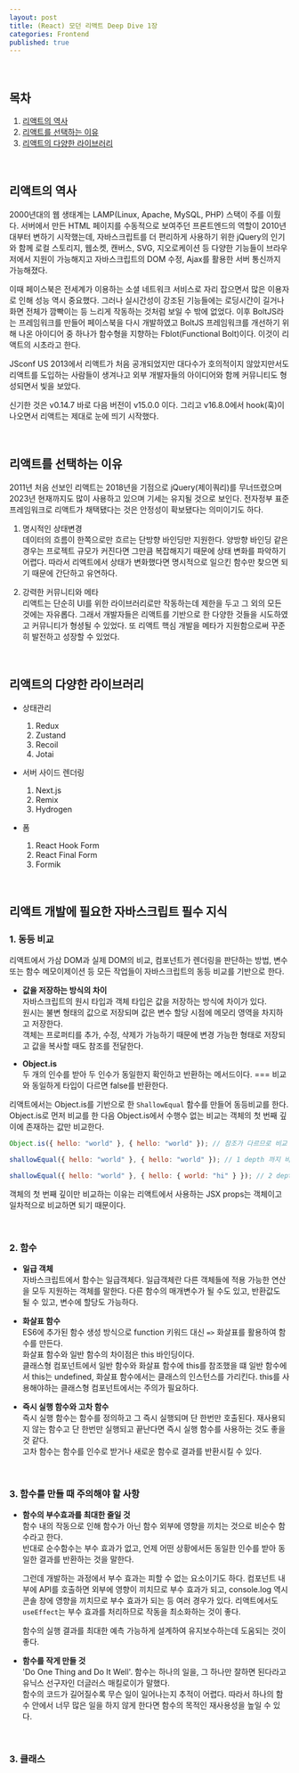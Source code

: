 ```yaml
---
layout: post
title: (React) 모던 리액트 Deep Dive 1장
categories: Frontend
published: true
---
```


<br>

## 목차

1. [리액트의 역사](#리액트의-역사)
2. [리액트를 선택하는 이유](#리액트를-선택하는-이유)
3. [리액트의 다양한 라이브러리](#리액트의-다양한-라이브러리)

<br>

## 리액트의 역사

2000년대의 웹 생태계는 LAMP(Linux, Apache, MySQL, PHP) 스택이 주를 이뤘다. 서버에서 만든 HTML 페이지를 수동적으로 보여주던 프론트엔드의 역할이 2010년대부터 변하기 시작했는데, 자바스크립트를 더 편리하게 사용하기 위한 jQuery의 인기와 함께 로컬 스토리지, 웹소켓, 캔버스, SVG, 지오로케이션 등 다양한 기능들이 브라우저에서 지원이 가능해지고 자바스크립트의 DOM 수정, Ajax를 활용한 서버 통신까지 가능해졌다.

이때 페이스북은 전세계가 이용하는 소셜 네트워크 서비스로 자리 잡으면서 많은 이용자로 인해 성능 역시 중요했다. 그러나 실시간성이 강조된 기능들에는 로딩시간이 길거나 화면 전체가 깜빡이는 등 느리게 작동하는 것처럼 보일 수 밖에 없었다. 이후 BoltJS라는 프레임워크를 만들어 페이스북을 다시 개발하였고 BoltJS 프레임워크를 개선하기 위해 나온 아이디어 중 하나가 함수형을 지향하는 Fblot(Functional Bolt)이다. 이것이 리액트의 시초라고 한다.

JSconf US 2013에서 리액트가 처음 공개되었지만 대다수가 호의적이지 않았지만서도 리액트를 도입하는 사람들이 생겨나고 외부 개발자들의 아이디어와 함께 커뮤니티도 형성되면서 빛을 보았다.

신기한 것은 v0.14.7 바로 다음 버전이 v15.0.0 이다. 그리고 v16.8.0에서 hook(훅)이 나오면서 리액트는 제대로 눈에 띄기 시작했다.

<br>

## 리액트를 선택하는 이유

2011년 처음 선보인 리액트는 2018년을 기점으로 jQuery(제이쿼리)를 무너뜨렸으며 2023년 현재까지도 많이 사용하고 있으며 기세는 유지될 것으로 보인다. 전자정부 표준 프레임워크로 리액트가 채택됐다는 것은 안정성이 확보됐다는 의미이기도 하다.

1. 명시적인 상태변경 <br>
   데이터의 흐름이 한쪽으로만 흐르는 단방향 바인딩만 지원한다. 양방향 바인딩 같은 경우는 프로젝트 규모가 커진다면 그만큼 복잡해지기 때문에 상태 변화를 파악하기 어렵다. 따라서 리액트에서 상태가 변화했다면 명시적으로 일으킨 함수만 찾으면 되기 때문에 간단하고 유연하다.

2. 강력한 커뮤니티와 메타 <br>
   리액트는 단순히 UI를 위한 라이브러리로만 작동하는데 제한을 두고 그 외의 모든 것에는 자유롭다. 그래서 개발자들은 리액트를 기반으로 한 다양한 것들을 시도하였고 커뮤니티가 형셩될 수 있었다. 또 리액트 핵심 개발을 메타가 지원함으로써 꾸준히 발전하고 성장할 수 있었다.

<br>

## 리액트의 다양한 라이브러리

- 상태관리

  1. Redux
  2. Zustand
  3. Recoil
  4. Jotai

- 서버 사이드 렌더링

  1. Next.js
  2. Remix
  3. Hydrogen

- 폼
  1. React Hook Form
  2. React Final Form
  3. Formik

<br>

## 리액트 개발에 필요한 자바스크립트 필수 지식

### 1. 동등 비교

리액트에서 가삼 DOM과 실제 DOM의 비교, 컴포넌트가 렌더링을 판단하는 방법, 변수 또는 함수 메모이제이션 등 모든 작업들이 자바스크립트의 동등 비교를 기반으로 한다.

- **값을 저장하는 방식의 차이** <br>
  자바스크립트의 원시 타입과 객체 타입은 값을 저장하는 방식에 차이가 있다. <br>
  원시는 불변 형태의 값으로 저장되며 값은 변수 할당 시점에 메모리 영역을 차지하고 저장한다. <br>
  객체는 프로퍼티를 추가, 수정, 삭제가 가능하기 때문에 변경 가능한 형태로 저장되고 값을 복사할 때도 참조를 전달한다.

- **Object.is** <br>
  두 개의 인수를 받아 두 인수가 동일한지 확인하고 반환하는 메서드이다. === 비교와 동일하게 타입이 다르면 false를 반환한다.

리액트에서는 Object.is를 기반으로 한 `ShallowEqual` 함수를 만들어 동등비교를 한다. Object.is로 먼저 비교를 한 다음 Object.is에서 수행수 없는 비교는 객체의 첫 번째 깊이에 존재하는 값만 비교한다.

```javascript
Object.is({ hello: "world" }, { hello: "world" }); // 참조가 다르므로 비교 불가능

shallowEqual({ hello: "world" }, { hello: "world" }); // 1 depth 까지 비교 가능

shallowEqual({ hello: "world" }, { hello: { world: "hi" } }); // 2 depth 비교 불가능
```

객체의 첫 번째 깊이만 비교하는 이유는 리액트에서 사용하는 JSX props는 객체이고 일차적으로 비교하면 되기 때문이다.

<br>

### 2. 함수

- **일급 객체** <br>
  자바스크립트에서 함수는 일급객체다. 일급객체란 다른 객체들에 적용 가능한 연산을 모두 지원하는 객체를 말한다. 다른 함수의 매개변수가 될 수도 있고, 반환값도 될 수 있고, 변수에 할당도 가능하다.

- **화살표 함수** <br>
  ES6에 추가된 함수 생성 방식으로 function 키워드 대신 `=>` 화살표를 활용하여 함수를 만든다. <br>
  화살표 함수와 일반 함수의 차이점은 this 바인딩이다. <br>
  클래스형 컴포넌트에서 일반 함수와 화살표 함수에 this를 참조했을 떄 일반 함수에서 this는 undefined, 화살표 함수에서는 클래스의 인스턴스를 가리킨다. this를 사용해야하는 클래스형 컴포넌트에서는 주의가 필요하다.

- **즉시 실행 함수와 고차 함수** <br>
  즉시 실행 함수는 함수를 정의하고 그 즉시 실행되며 단 한번만 호출된다. 재사용되지 않는 함수고 단 한번만 실행되고 끝난다면 즉시 실행 함수를 사용하는 것도 좋을 것 같다. <br>
  고차 함수는 함수를 인수로 받거나 새로운 함수로 결과를 반환시킬 수 있다.

<br>

### 3. 함수를 만들 때 주의해야 할 사항

- **함수의 부수효과를 최대한 줄일 것** <br>
  함수 내의 작동으로 인해 함수가 아닌 함수 외부에 영향을 끼치는 것으로 비순수 함수라고 한다. <br>
  반대로 순수함수는 부수 효과가 없고, 언제 어떤 상황에서든 동일한 인수를 받아 동일한 결과를 반환하는 것을 말한다.

  그런데 개발하는 과정에서 부수 효과는 피할 수 없는 요소이기도 하다. 컴포넌트 내부에 API를 호출하면 외부에 영향이 끼치므로 부수 효과가 되고, console.log 역시 콘솔 창에 영향을 끼치므로 부수 효과가 되는 등 여러 경우가 있다. 리액트에서도 `useEffect`는 부수 효과를 처리하므로 작동을 최소화하는 것이 좋다.

  함수의 실행 결과를 최대한 예측 가능하게 설계하여 유지보수하는데 도움되는 것이 좋다.

- **함수를 작게 만들 것** <br>
  'Do One Thing and Do It Well'. 함수는 하나의 일을, 그 하나만 잘하면 된다라고 유닉스 선구자인 더글러스 매킬로이가 말했다. <br>
  함수의 코드가 길어질수록 무슨 일이 일어나는지 추적이 어렵다. 따라서 하나의 함수 안에서 너무 많은 일을 하지 않게 한다면 함수의 목적인 재사용성을 높일 수 있다.

<br>

### 3. 클래스

